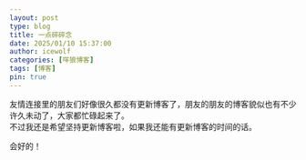 ```yaml
---
layout: post
type: blog
title: 一点碎碎念
date: 2025/01/10 15:37:00
author: icewolf
categories: [咩狼博客]
tags: [博客]
pin: true
---
```


友情连接里的朋友们好像很久都没有更新博客了，朋友的朋友的博客貌似也有不少许久未动了，大家都忙碌起来了。  
不过我还是希望坚持更新博客啦，如果我还能有更新博客的时间的话。

会好的！
